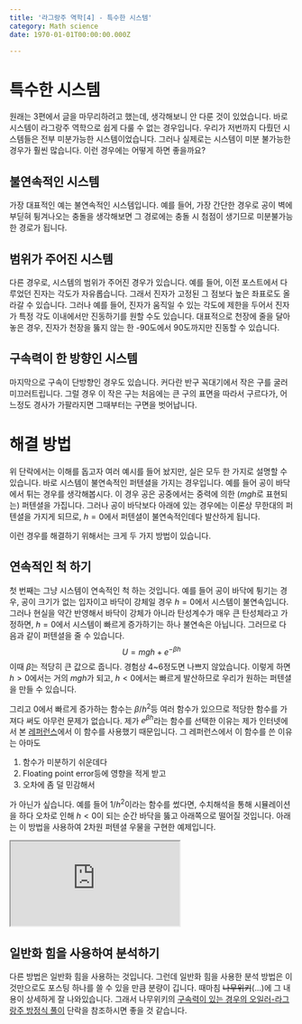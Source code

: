 ```yaml
---
title: '라그랑주 역학[4] - 특수한 시스템'
category: Math science
date: 1970-01-01T00:00:00.000Z

---
```


# 특수한 시스템

원래는 3편에서 글을 마무리하려고 했는데, 생각해보니 안 다룬 것이 있었습니다. 바로 시스템이 라그랑주 역학으로 쉽게 다룰 수 없는 경우입니다. 우리가 저번까지 다뤘던 시스템들은 전부 미분가능한 시스템이었습니다. 그러나 실제로는 시스템이 미분 불가능한 경우가 훨씬 많습니다. 이런 경우에는 어떻게 하면 좋을까요?

## 불연속적인 시스템

가장 대표적인 예는 불연속적인 시스템입니다. 예를 들어, 가장 간단한 경우로 공이 벽에 부딛혀 튕겨나오는 충돌을 생각해보면 그 경로에는 충돌 시 첨점이 생기므로 미분불가능한 경로가 됩니다.

## 범위가 주어진 시스템

다른 경우로, 시스템의 범위가 주어진 경우가 있습니다. 예를 들어, 이전 포스트에서 다루었던 진자는 각도가 자유롭습니다. 그래서 진자가 고정된 그 점보다 높은 좌표로도 올라갈 수 있습니다. 그러나 예를 들어, 진자가 움직일 수 있는 각도에 제한을 두어서 진자가 특정 각도 이내에서만 진동하기를 원할 수도 있습니다. 대표적으로 천장에 줄을 달아 놓은 경우, 진자가 천장을 뚫지 않는 한 -90도에서 90도까지만 진동할 수 있습니다.

## 구속력이 한 방향인 시스템

마지막으로 구속이 단방향인 경우도 있습니다. 커다란 반구 꼭대기에서 작은 구를 굴러 미끄러트립니다. 그럴 경우 이 작은 구는 처음에는 큰 구의 표면을 따라서 구르다가, 어느정도 경사가 가팔라지면 그때부터는 구면을 벗어납니다.

# 해결 방법

위 단락에서는 이해를 돕고자 여러 예시를 들어 놨지만, 실은 모두 한 가지로 설명할 수 있습니다. 바로 시스템이 불연속적인 퍼텐셜을 가지는 경우입니다. 예를 들어 공이 바닥에서 튀는 경우를 생각해봅시다. 이 경우 공은 공중에서는 중력에 의한 ($mgh$로 표현되는) 퍼텐셜을 가집니다. 그러나 공이 바닥보다 아래에 있는 경우에는 이론상 무한대의 퍼텐셜을 가지게 되므로, $h=0$에서 퍼텐셜이 불연속적인데다 발산하게 됩니다.

이런 경우를 해결하기 위해서는 크게 두 가지 방법이 있습니다.

## 연속적인 척 하기

첫 번째는 그냥 시스템이 연속적인 척 하는 것입니다. 예를 들어 공이 바닥에 튕기는 경우, 공이 크기가 없는 입자이고 바닥이 강체일 경우 $h=0$에서 시스템이 불연속입니다. 그러나 현실을 약간 반영해서 바닥이 강체가 아니라 탄성계수가 매우 큰 탄성체라고 가정하면, $h=0$에서 시스템이 빠르게 증가하기는 하나 불연속은 아닙니다. 그러므로 다음과 같이 퍼텐셜을 줄 수 있습니다.
$$
U=mgh+e^{-\beta h}
$$
이때 $\beta$는 적당히 큰 값으로 줍니다. 경험상 4~6정도면 나쁘지 않았습니다. 이렇게 하면 $h>0$에서는 거의 $mgh$가 되고, $h<0$에서는 빠르게 발산하므로 우리가 원하는 퍼텐셜을 만들 수 있습니다.

그리고 0에서 빠르게 증가하는 함수는 $\beta/h^2$등 여러 함수가 있으므로 적당한 함수를 가져다 써도 아무런 문제가 없습니다. 제가 $e^{\beta h}$라는 함수를 선택한 이유는 제가 인터넷에서 본 [레퍼런스](https://www.slideserve.com/donar/nano-mechanics-and-materials-theory-multiscale-methods-and-applications-powerpoint-ppt-presentation)에서 이 함수를 사용했기 때문입니다. 그 레퍼런스에서 이 함수를 쓴 이유는 아마도

1. 함수가 미분하기 쉬운데다
2. Floating point error등에 영향을 적게 받고
3. 오차에 좀 덜 민감해서

가 아닌가 싶습니다. 예를 들어 $1/h^2$이라는 함수를 썼다면, 수치해석을 통해 시뮬레이션을 하다 오차로 인해 $h<0$이 되는 순간 바닥을 뚫고 아래쪽으로 떨어질 것입니다. 아래는 이 방법을 사용하여 2차원 퍼텐셜 우물을 구현한 예제입니다.

<iframe src="https://unknownpgr.github.io/lagrangian-mechanics/sim-bounce.html"></iframe>

## 일반화 힘을 사용하여 분석하기

다른 방법은 일반화 힘을 사용하는 것입니다. 그런데 일반화 힘을 사용한 분석 방법은 이것만으로도 포스팅 하나를 쓸 수 있을 만큼 분량이 깁니다. 때마침 ~~나무위키~~(...)에 그 내용이 상세하게 잘 나와있습니다. 그래서 나무위키의 [구속력이 있는 경우의 오일러-라그랑주 방정식 풀이](https://namu.wiki/w/%EB%9D%BC%EA%B7%B8%EB%9E%91%EC%A3%BC%20%EC%97%AD%ED%95%99#s-5.2) 단락을 참조하시면 좋을 것 같습니다.

